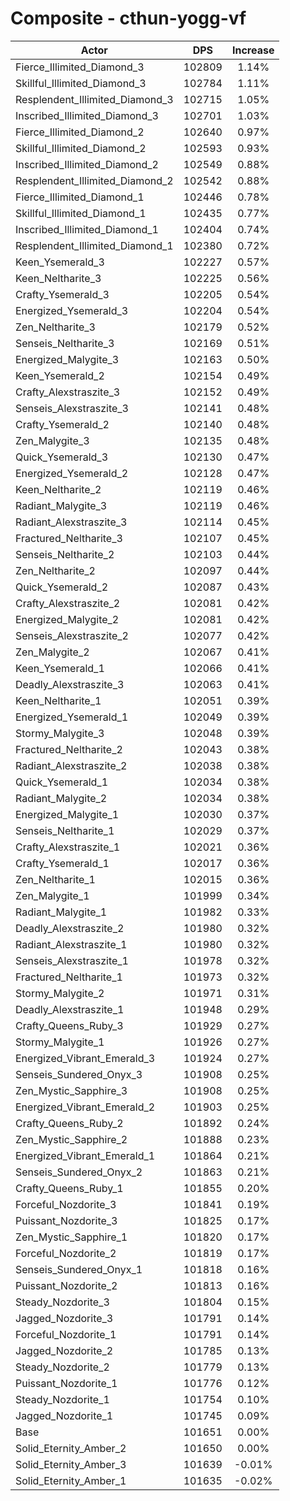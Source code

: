 # Composite - cthun-yogg-vf
| Actor | DPS | Increase |
|---|:---:|:---:|
|Fierce_Illimited_Diamond_3|102809|1.14%|
|Skillful_Illimited_Diamond_3|102784|1.11%|
|Resplendent_Illimited_Diamond_3|102715|1.05%|
|Inscribed_Illimited_Diamond_3|102701|1.03%|
|Fierce_Illimited_Diamond_2|102640|0.97%|
|Skillful_Illimited_Diamond_2|102593|0.93%|
|Inscribed_Illimited_Diamond_2|102549|0.88%|
|Resplendent_Illimited_Diamond_2|102542|0.88%|
|Fierce_Illimited_Diamond_1|102446|0.78%|
|Skillful_Illimited_Diamond_1|102435|0.77%|
|Inscribed_Illimited_Diamond_1|102404|0.74%|
|Resplendent_Illimited_Diamond_1|102380|0.72%|
|Keen_Ysemerald_3|102227|0.57%|
|Keen_Neltharite_3|102225|0.56%|
|Crafty_Ysemerald_3|102205|0.54%|
|Energized_Ysemerald_3|102204|0.54%|
|Zen_Neltharite_3|102179|0.52%|
|Senseis_Neltharite_3|102169|0.51%|
|Energized_Malygite_3|102163|0.50%|
|Keen_Ysemerald_2|102154|0.49%|
|Crafty_Alexstraszite_3|102152|0.49%|
|Senseis_Alexstraszite_3|102141|0.48%|
|Crafty_Ysemerald_2|102140|0.48%|
|Zen_Malygite_3|102135|0.48%|
|Quick_Ysemerald_3|102130|0.47%|
|Energized_Ysemerald_2|102128|0.47%|
|Keen_Neltharite_2|102119|0.46%|
|Radiant_Malygite_3|102119|0.46%|
|Radiant_Alexstraszite_3|102114|0.45%|
|Fractured_Neltharite_3|102107|0.45%|
|Senseis_Neltharite_2|102103|0.44%|
|Zen_Neltharite_2|102097|0.44%|
|Quick_Ysemerald_2|102087|0.43%|
|Crafty_Alexstraszite_2|102081|0.42%|
|Energized_Malygite_2|102081|0.42%|
|Senseis_Alexstraszite_2|102077|0.42%|
|Zen_Malygite_2|102067|0.41%|
|Keen_Ysemerald_1|102066|0.41%|
|Deadly_Alexstraszite_3|102063|0.41%|
|Keen_Neltharite_1|102051|0.39%|
|Energized_Ysemerald_1|102049|0.39%|
|Stormy_Malygite_3|102048|0.39%|
|Fractured_Neltharite_2|102043|0.38%|
|Radiant_Alexstraszite_2|102038|0.38%|
|Quick_Ysemerald_1|102034|0.38%|
|Radiant_Malygite_2|102034|0.38%|
|Energized_Malygite_1|102030|0.37%|
|Senseis_Neltharite_1|102029|0.37%|
|Crafty_Alexstraszite_1|102021|0.36%|
|Crafty_Ysemerald_1|102017|0.36%|
|Zen_Neltharite_1|102015|0.36%|
|Zen_Malygite_1|101999|0.34%|
|Radiant_Malygite_1|101982|0.33%|
|Deadly_Alexstraszite_2|101980|0.32%|
|Radiant_Alexstraszite_1|101980|0.32%|
|Senseis_Alexstraszite_1|101978|0.32%|
|Fractured_Neltharite_1|101973|0.32%|
|Stormy_Malygite_2|101971|0.31%|
|Deadly_Alexstraszite_1|101948|0.29%|
|Crafty_Queens_Ruby_3|101929|0.27%|
|Stormy_Malygite_1|101926|0.27%|
|Energized_Vibrant_Emerald_3|101924|0.27%|
|Senseis_Sundered_Onyx_3|101908|0.25%|
|Zen_Mystic_Sapphire_3|101908|0.25%|
|Energized_Vibrant_Emerald_2|101903|0.25%|
|Crafty_Queens_Ruby_2|101892|0.24%|
|Zen_Mystic_Sapphire_2|101888|0.23%|
|Energized_Vibrant_Emerald_1|101864|0.21%|
|Senseis_Sundered_Onyx_2|101863|0.21%|
|Crafty_Queens_Ruby_1|101855|0.20%|
|Forceful_Nozdorite_3|101841|0.19%|
|Puissant_Nozdorite_3|101825|0.17%|
|Zen_Mystic_Sapphire_1|101820|0.17%|
|Forceful_Nozdorite_2|101819|0.17%|
|Senseis_Sundered_Onyx_1|101818|0.16%|
|Puissant_Nozdorite_2|101813|0.16%|
|Steady_Nozdorite_3|101804|0.15%|
|Jagged_Nozdorite_3|101791|0.14%|
|Forceful_Nozdorite_1|101791|0.14%|
|Jagged_Nozdorite_2|101785|0.13%|
|Steady_Nozdorite_2|101779|0.13%|
|Puissant_Nozdorite_1|101776|0.12%|
|Steady_Nozdorite_1|101754|0.10%|
|Jagged_Nozdorite_1|101745|0.09%|
|Base|101651|0.00%|
|Solid_Eternity_Amber_2|101650|0.00%|
|Solid_Eternity_Amber_3|101639|-0.01%|
|Solid_Eternity_Amber_1|101635|-0.02%|
